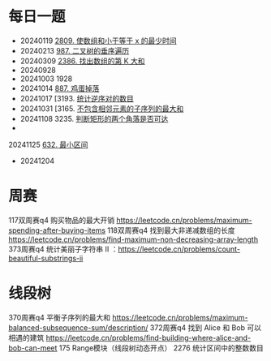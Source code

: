 # 每日一题

+ 20240119 [2809. 使数组和小于等于 x 的最少时间](https://leetcode.cn/problems/minimum-time-to-make-array-sum-at-most-x/)
+ 20240213 [987. 二叉树的垂序遍历](https://leetcode.cn/problems/vertical-order-traversal-of-a-binary-tree/)
+ 20240309 [2386. 找出数组的第 K 大和](https://leetcode.cn/problems/find-the-k-sum-of-an-array/)
+ 20240928
+ 20241003 1928
+ 20241014 [887. 鸡蛋掉落](https://leetcode.cn/problems/super-egg-drop/)
+ 20241017 [3193. [统计逆序对的数目](https://leetcode.cn/problems/count-the-number-of-inversions/)
+ 20241031 [3165. [不包含相邻元素的子序列的最大和](https://leetcode.cn/problems/maximum-sum-of-subsequence-with-non-adjacent-elements/description/?envType=daily-question&envId=2024-10-31)
+ 20241108 3235. [判断矩形的两个角落是否可达](https://leetcode.cn/problems/check-if-the-rectangle-corner-is-reachable/description/?envType=daily-question&envId=2024-11-08)
+
20241125 [632. 最小区间](https://leetcode.cn/problems/smallest-range-covering-elements-from-k-lists/description/?envType=daily-question&envId=2024-11-24)
+ 20241204

# 周赛

117双周赛q4 购买物品的最大开销 https://leetcode.cn/problems/maximum-spending-after-buying-items
118双周赛q4 找到最大非递减数组的长度 https://leetcode.cn/problems/find-maximum-non-decreasing-array-length
373周赛q4 统计美丽子字符串 II ：https://leetcode.cn/problems/count-beautiful-substrings-ii

# 线段树

370周赛q4 平衡子序列的最大和 https://leetcode.cn/problems/maximum-balanced-subsequence-sum/description/
372周赛q4 找到 Alice 和 Bob 可以相遇的建筑 https://leetcode.cn/problems/find-building-where-alice-and-bob-can-meet
175 Range模块（线段树动态开点）
2276 统计区间中的整数数目
